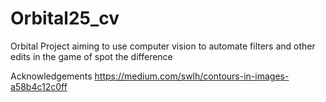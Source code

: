 # Orbital25_cv
Orbital Project aiming to use computer vision to automate filters and other edits in the game of spot the difference



Acknowledgements
https://medium.com/swlh/contours-in-images-a58b4c12c0ff
